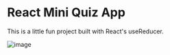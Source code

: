 # React Mini Quiz App
This is a little fun project built with React's useReducer.

![image](https://github.com/PraisesAmaiyo/React-Quiz-App/assets/130058029/2382556e-9d3f-4ae2-8c23-95196c85b5ee)

